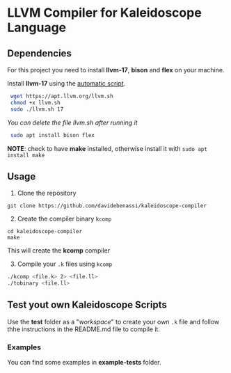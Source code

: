 # LLVM Compiler for Kaleidoscope Language

## Dependencies

For this project you need to install **llvm-17**, **bison** and **flex** on your machine.

Install **llvm-17** using the [automatic script](https://apt.llvm.org/).
```bash
 wget https://apt.llvm.org/llvm.sh
 chmod +x llvm.sh
 sudo ./llvm.sh 17
```
_You can delete the file llvm.sh after running it_

```bash
 sudo apt install bison flex
```
**NOTE**: check to have **make** installed, otherwise install it with ```sudo apt install make``` 

## Usage

1. Clone the repository
```
git clone https://github.com/davidebenassi/kaleidoscope-compiler
```

2. Create the compiler binary ```kcomp```
```
cd kaleidoscope-compiler
make
``` 
This will create the **kcomp** compiler 

3. Compile your ```.k``` files using ```kcomp```
```bash
./kcomp <file.k> 2> <file.ll>
./tobinary <file.ll>
```

## Test yout own Kaleidoscope Scripts
Use the **test** folder as a "_workspace_" to create your own ```.k``` file and follow thhe instructions in the README.md file to compile it.

### Examples
You can find some examples in **example-tests** folder.